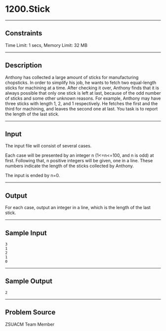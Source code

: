 # 1200.Stick

------

## Constraints

Time Limit: 1 secs, Memory Limit: 32 MB

------

## Description

  Anthony has collected a large amount of sticks for manufacturing chopsticks. In order to simplify his job, he wants to fetch two equal-length sticks for machining at a time. After checking it over, Anthony finds that it is always possible that only one stick is left at last, because of the odd number of sticks and some other unknown reasons. For example, Anthony may have three sticks with length 1, 2, and 1 respectively. He fetches the first and the third for machining, and leaves the second one at last. You task is to report the length of the last stick. 

------

## Input

The input file will consist of several cases.   

Each case will be presented by an integer n (1<=n<=100, and n is odd) at first. Following that, n positive integers will be given, one in a line. These numbers indicate the length of the sticks collected by Anthony.   

The input is ended by n=0. 

------

## Output

For each case, output an integer in a line, which is the length of the last stick. 

------

## Sample Input

```
3
1
2
1
0
```

------

## Sample Output

```
2
```

------

## Problem Source

ZSUACM Team Member